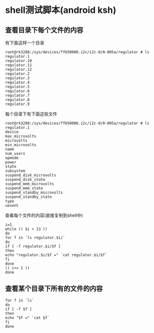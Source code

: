 # shell测试脚本(android ksh)

## 查看目录下每个文件的内容

有下面这样一个目录

```shell
root@rk3288:/sys/devices/ff650000.i2c/i2c-0/0-005a/regulator # ls
regulator.1
regulator.10
regulator.11
regulator.12
regulator.2
regulator.3
regulator.4
regulator.5
regulator.6
regulator.7
regulator.8
regulator.9
```

每个目录下有下面这些文件

```shell
root@rk3288:/sys/devices/ff650000.i2c/i2c-0/0-005a/regulator # ls regulator.1
device
max_microvolts
microvolts
min_microvolts
name
num_users
opmode
power
state
subsystem
suspend_disk_microvolts
suspend_disk_state
suspend_mem_microvolts
suspend_mem_state
suspend_standby_microvolts
suspend_standby_state
type
uevent
```

查看每个文件的内容(直接复制到shell中)

```
i=1
while (( $i < 13 ))
do
for f in `ls regulator.$i/`
do
if [ -f regulator.$i/$f ]
then
echo "regulator.$i/$f =" `cat regulator.$i/$f`
fi
done
(( i+= 1 ))
done
```

## 查看某个目录下所有的文件的内容

```shell
for f in `ls`
do
if [ -f $f ]
then
echo "$f =" `cat $f`
fi
done
```
